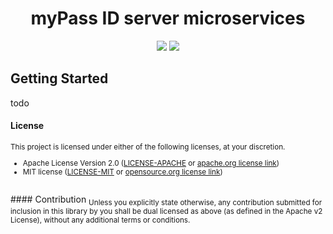 <h1 align="center">myPass ID server microservices</h1>

<p style="text-align: center;">
    <a href="https://github.com/arkworks-rs/algebra/blob/master/LICENSE-APACHE"><img src="https://img.shields.io/badge/license-APACHE-blue.svg"></a>
    <a href="https://github.com/arkworks-rs/algebra/blob/master/LICENSE-MIT"><img src="https://img.shields.io/badge/license-MIT-blue.svg"></a>
</p>

## Getting Started

todo


#### License

<sup>
This project is licensed under either of the following licenses, at your discretion.

* Apache License Version 2.0 ([LICENSE-APACHE](LICENSE-APACHE) or [apache.org license link](http://www.apache.org/licenses/LICENSE-2.0))
* MIT license ([LICENSE-MIT](LICENSE-MIT) or [opensource.org license link](http://opensource.org/licenses/MIT))
</sup>
<br>
#### Contribution
<sub>
Unless you explicitly state otherwise, any contribution submitted for inclusion in this library by you shall be dual licensed as above (as defined in the Apache v2 License), without any additional terms or conditions.
</sub>

